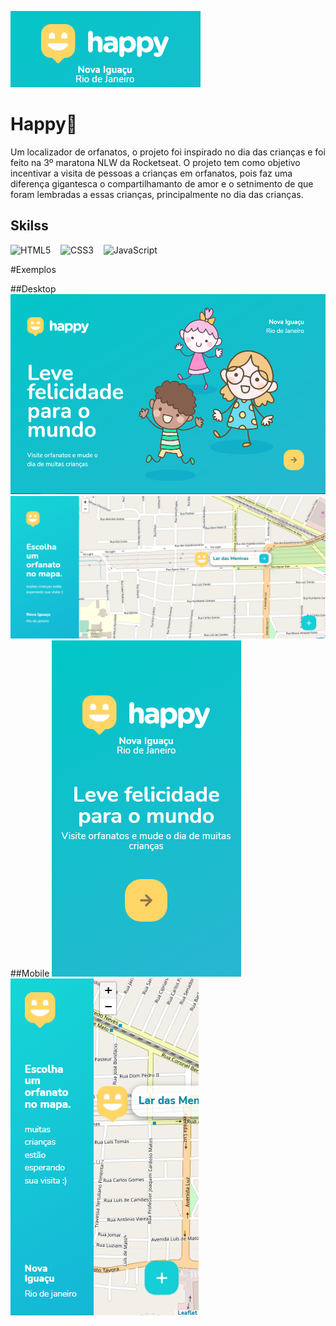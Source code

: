 ![screenshot](screenshot5.png)
# Happy👶

Um localizador de orfanatos, o projeto foi inspirado no dia das crianças e foi feito na 3º maratona NLW da Rocketseat. O projeto tem como objetivo incentivar
a visita de pessoas a crianças em orfanatos, pois faz uma diferença gigantesca o compartilhamanto de amor e o setnimento de que foram lembradas a essas crianças,
principalmente no dia das crianças.

## Skilss
<img src="https://img.shields.io/badge/HTML5-E34F26?style=for-the-badge&logo=html5&logoColor=white" alt="HTML5">&nbsp;
&nbsp;
<img src="https://img.shields.io/badge/CSS3-1572B6?style=for-the-badge&logo=css3&logoColor=white" alt="CSS3">&nbsp;
&nbsp;
<img src="https://img.shields.io/badge/JavaScript-F7DF1E?style=for-the-badge&logo=javascript&logoColor=black" alt="JavaScript">&nbsp;

#Exemplos

##Desktop
![screenshot](screenshot.png)<br/>
![screenshot](screenshot2.png)
##Mobile
![screenshot](screenshot3.png)
![screenshot](screenshot4.png)



